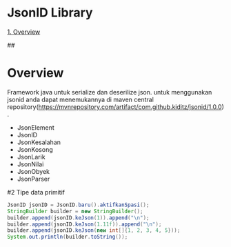 # JsonID Library

[1. Overview](#overview) 

##<h1>Overview </h1>
Framework java untuk serialize dan deserilize json.
untuk menggunakan jsonid anda dapat menemukannya di maven central repository(https://mvnrepository.com/artifact/com.github.kiditz/jsonid/1.0.0).

* JsonElement
* JsonID
* JsonKesalahan
* JsonKosong
* JsonLarik
* JsonNilai
* JsonObyek
* JsonParser


#2 Tipe data primitif
```java
JsonID jsonID = JsonID.baru().aktifkanSpasi();
StringBuilder builder = new StringBuilder();
builder.append(jsonID.keJson(1)).append("\n");
builder.append(jsonID.keJson(1.11f)).append("\n");
builder.append(jsonID.keJson(new int[]{1, 2, 3, 4, 5}));
System.out.println(builder.toString());
```




